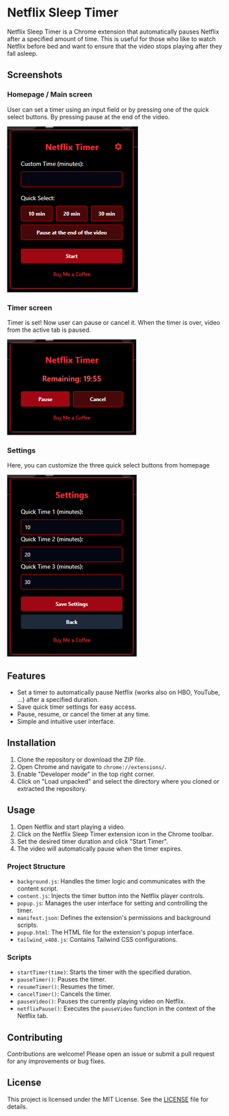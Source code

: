 # Netflix Sleep Timer

Netflix Sleep Timer is a Chrome extension that automatically pauses Netflix after a specified amount of time. This is useful for those who like to watch Netflix before bed and want to ensure that the video stops playing after they fall asleep.

## Screenshots

### Homepage / Main screen

User can set a timer using an input field or by pressing one of the quick select buttons. By pressing pause at the end of the video.

![Homepage](screenshots/screenshot1.png)

### Timer screen

Timer is set! Now user can pause or cancel it. When the timer is over, video from the active tab is paused.

![Timer](screenshots/screenshot2.png)

### Settings

Here, you can customize the three quick select buttons from homepage

![Settings](screenshots/screenshot3.png)

## Features

- Set a timer to automatically pause Netflix (works also on HBO, YouTube, ...) after a specified duration.
- Save quick timer settings for easy access.
- Pause, resume, or cancel the timer at any time.
- Simple and intuitive user interface.

## Installation

1. Clone the repository or download the ZIP file.
2. Open Chrome and navigate to `chrome://extensions/`.
3. Enable "Developer mode" in the top right corner.
4. Click on "Load unpacked" and select the directory where you cloned or extracted the repository.

## Usage

1. Open Netflix and start playing a video.
2. Click on the Netflix Sleep Timer extension icon in the Chrome toolbar.
3. Set the desired timer duration and click "Start Timer".
4. The video will automatically pause when the timer expires.

### Project Structure

- `background.js`: Handles the timer logic and communicates with the content script.
- `content.js`: Injects the timer button into the Netflix player controls.
- `popup.js`: Manages the user interface for setting and controlling the timer.
- `manifest.json`: Defines the extension's permissions and background scripts.
- `popup.html`: The HTML file for the extension's popup interface.
- `tailwind_v408.js`: Contains Tailwind CSS configurations.

### Scripts

- `startTimer(time)`: Starts the timer with the specified duration.
- `pauseTimer()`: Pauses the timer.
- `resumeTimer()`: Resumes the timer.
- `cancelTimer()`: Cancels the timer.
- `pauseVideo()`: Pauses the currently playing video on Netflix.
- `netflixPause()`: Executes the `pauseVideo` function in the context of the Netflix tab.

## Contributing

Contributions are welcome! Please open an issue or submit a pull request for any improvements or bug fixes.

## License

This project is licensed under the MIT License. See the [LICENSE](LICENSE) file for details.
